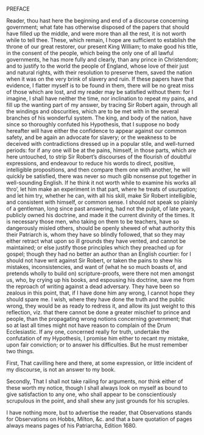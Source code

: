 PREFACE

Reader, thou hast here the beginning and end of a discourse concerning government; what fate has otherwise disposed of the papers that should have filled up the middle, and were more than all the rest, it is not worth while to tell thee. These, which remain, I hope are sufficient to establish the throne of our great restorer, our present King William; to make good his title, in the consent of the people, which being the only one of all lawful governments, he has more fully and clearly, than any prince in Christendom; and to justify to the world the people of England, whose love of their just and natural rights, with their resolution to preserve them, saved the nation when it was on the very brink of slavery and ruin. If these papers have that evidence, I flatter myself is to be found in them, there will be no great miss of those which are lost, and my reader may be satisfied without them: for I imagine, I shall have neither the time, nor inclination to repeat my pains, and fill up the wanting part of my answer, by tracing Sir Robert again, through all the windings and obscurities, which are to be met with in the several branches of his wonderful system. The king, and body of the nation, have since so thoroughly confuted his Hypothesis, that I suppose no body hereafter will have either the confidence to appear against our common safety, and be again an advocate for slavery; or the weakness to be deceived with contradictions dressed up in a popular stile, and well-turned periods: for if any one will be at the pains, himself, in those parts, which are here untouched, to strip Sir Robert’s discourses of the flourish of doubtful expressions, and endeavour to reduce his words to direct, positive, intelligible propositions, and then compare them one with another, he will quickly be satisfied, there was never so much glib nonsense put together in well-sounding English. If he think it not worth while to examine his works all thro’, let him make an experiment in that part, where he treats of usurpation; and let him try, whether he can, with all his skill, make Sir Robert intelligible, and consistent with himself, or common sense. I should not speak so plainly of a gentleman, long since past answering, had not the pulpit, of late years, publicly owned his doctrine, and made it the current divinity of the times. It is necessary those men, who taking on them to be teachers, have so dangerously misled others, should be openly shewed of what authority this their Patriarch is, whom they have so blindly followed, that so they may either retract what upon so ill grounds they have vented, and cannot be maintained; or else justify those principles which they preached up for gospel; though they had no better an author than an English courtier: for I should not have writ against Sir Robert, or taken the pains to shew his mistakes, inconsistencies, and want of (what he so much boasts of, and pretends wholly to build on) scripture-proofs, were there not men amongst us, who, by crying up his books, and espousing his doctrine, save me from the reproach of writing against a dead adversary. They have been so zealous in this point, that, if I have done him any wrong, I cannot hope they should spare me. I wish, where they have done the truth and the public wrong, they would be as ready to redress it, and allow its just weight to this reflection, viz. that there cannot be done a greater mischief to prince and people, than the propagating wrong notions concerning government; that so at last all times might not have reason to complain of the Drum Ecclesiastic. If any one, concerned really for truth, undertake the confutation of my Hypothesis, I promise him either to recant my mistake, upon fair conviction; or to answer his difficulties. But he must remember two things.

First, That cavilling here and there, at some expression, or little incident of my discourse, is not an answer to my book.

Secondly, That I shall not take railing for arguments, nor think either of these worth my notice, though I shall always look on myself as bound to give satisfaction to any one, who shall appear to be conscientiously scrupulous in the point, and shall shew any just grounds for his scruples.

I have nothing more, but to advertise the reader, that Observations stands for Observations on Hobbs, Milton, &c. and that a bare quotation of pages always means pages of his Patriarcha, Edition 1680.
